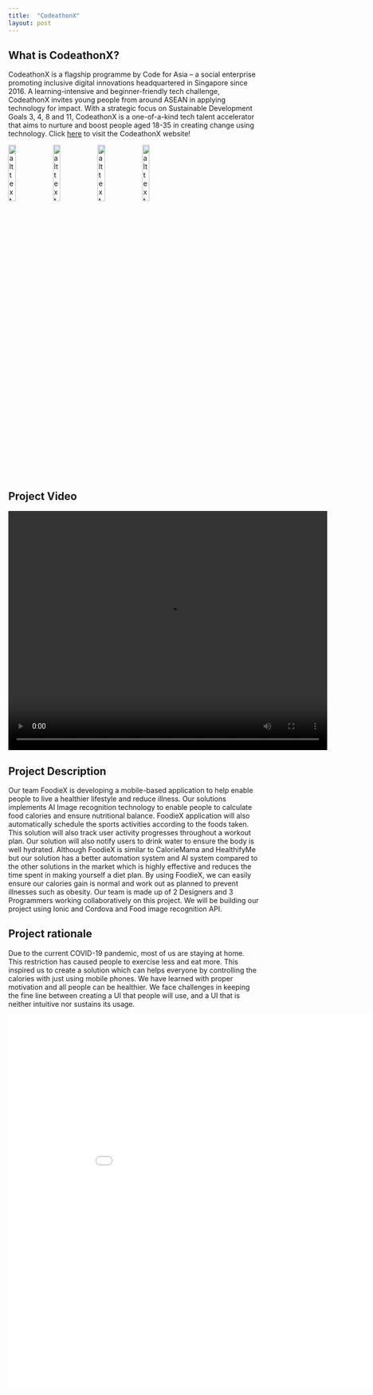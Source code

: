 ```yaml
---
title:  "CodeathonX"
layout: post
---
```

## What is CodeathonX?
CodeathonX is a flagship programme by Code for Asia – a social enterprise promoting inclusive digital innovations headquartered in Singapore since 2016. A learning-intensive and beginner-friendly tech challenge, CodeathonX invites young people from around ASEAN in applying technology for impact. With a strategic focus on Sustainable Development Goals 3, 4, 8 and 11, CodeathonX is a one-of-a-kind tech talent accelerator that aims to nurture and boost people aged 18-35 in creating change using technology.
Click <a href="https://www.codefor.asia/codeathonx-2021/">here</a> to visit the CodeathonX website!



<img src="https://www.codefor.asia/wp-content/uploads/2021/06/E_SDG_Icons-03.jpeg" alt="alt text" title="image Title" width="17%"/>
<img src="https://www.codefor.asia/wp-content/uploads/2021/06/E_SDG_Icons-04.jpeg" alt="alt text" title="image Title" width="17%"/>
<img src="https://www.codefor.asia/wp-content/uploads/2021/06/E_SDG_Icons-08.jpeg" alt="alt text" title="image Title" width="17%"/>
<img src="https://www.codefor.asia/wp-content/uploads/2021/06/E_SDG_Icons-11.jpeg" alt="alt text" title="image Title" width="17%"/>

## Project Video
<video width="640" height="480" controls>
  <source src="/assets/FoodieX.mp4" type="video/mp4">
  Your browser does not support the video tag.
</video>

## Project Description
Our team FoodieX is developing a mobile-based application to help enable people to live a healthier lifestyle and reduce illness. 
Our solutions implements AI Image recognition technology to enable people to calculate food calories and ensure nutritional balance. FoodieX application will also automatically schedule the sports activities according to the foods taken. This solution will also track user activity progresses throughout a workout plan. Our solution will also notify users to drink water to ensure the body is well hydrated. Although FoodieX is similar to CalorieMama and HealthifyMe but our solution has a better automation system and AI system compared to the other solutions in the market which is highly effective and reduces the time spent in making yourself a diet plan. By using FoodieX, we can easily ensure our calories gain is normal and work out as planned to prevent illnesses such as obesity. Our team is made up of 2 Designers and 3 Programmers working collaboratively on this project. We will be building our project using Ionic and Cordova and Food image recognition API.

## Project rationale
Due to the current COVID-19 pandemic, most of us are staying at home. This restriction has caused people to exercise less and eat more. This inspired us to create a solution which can helps everyone by controlling the calories with just using mobile phones. We have learned with proper motivation and all people can be healthier. We face challenges in keeping the fine line between creating a UI that people will use, and a UI that is neither intuitive nor sustains its usage.

<embed src="/assets/codeathonCert.pdf" type="application/pdf" width="950px" height="750px"/>
